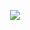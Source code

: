 <p align="center">
  <img src="https://readme-typing-svg.herokuapp.com?size=25&color=F77F00&center=true&vCenter=true&width=500&lines=Hey👋,+I'm+Dipangshu+Dhar!;A+Passionate+Developer💻;Learning Python🚀">
</p>